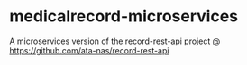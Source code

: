 # medicalrecord-microservices
A microservices version of the record-rest-api project @ https://github.com/ata-nas/record-rest-api
